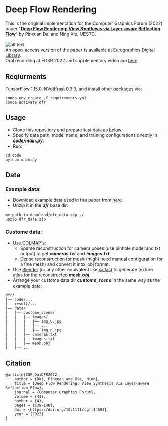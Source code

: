 # Deep Flow Rendering

This is the original implementation for the Computer Graphics Forum (2022) paper "[**Deep Flow Rendering: View Synthesis via Layer-aware Reflection Flow**](https://onlinelibrary.wiley.com/doi/abs/10.1111/cgf.14593)" by Pinxuan Dai and Ning Xie, UESTC.</br></br>
![alt text](https://github.com/turandai/dfr/blob/main/teaser.png)
</br> An open-access version of the paper is avaliable at [Eurographics Digital Library](https://diglib.eg.org/bitstream/handle/10.1111/cgf14593/v41i4pp139-148.pdf).
</br> Oral recording at EGSR 2022 and supplementary video are [here](https://www.bilibili.com/video/BV14Z4y1i7id/).

## Reqiurments
TensorFlow 1.15.0, [NVdiffrast](https://github.com/NVlabs/nvdiffrast) 0.3.0, and install other packages via:
``` 
conda env create -f requirements.yml
conda activate dfr
```

## Usage
* Clone this repository and prepare test data as [below](https://github.com/turandai/dfr#data).
* Specify data path, model name, and training configurations directly in _**code/main.py**_.
* Run:
```
cd code
python main.py
```

## Data
### Example data: 
* Download example data used in the paper from [here](https://drive.google.com/file/d/1BJkghOcSqPv10ZhDOH2sWg1KyIM8Ygg8/view?usp=share_link).
* Unzip it in the _**dfr**_ base dir:
``` 
mv path_to_download/dfr_data.zip ./
unzip dfr_data.zip 
```
### Custome data: 
* Use [COLMAP](https://github.com/colmap/colmap)'s:
  * Sparse reconstruction for camera poses (use pinhole model and txt output) to get _**cameras.txt**_ and _**images.txt**_,
  * Dense reconstruction for mesh (might need manual configuration for a fine mesh) and convert it into .obj format.
* Use [Blender](https://www.blender.org/) (or any other equivalent like [xatlas](https://github.com/jpcy/xatlas)) to generate texture atlas for the reconstructed _**mesh.obj**_.
* Arrange your custome data dir _**custome_scene**_ in the same way as the example data:
``` 
dfr/
|—— code/...
|—— result/...
|—— data/
|   |—— custome_scene/
|   |   |—— images/
|   |   |   |—— img_0.jpg
|   |   |   |—— ...
|   |   |   |—— img_n.jpg
|   |   |—— cameras.txt
|   |   |—— images.txt
|   |   |—— mesh.obj
|   |—— ...
```

## Citation
```
@article{CGF_DaiDFR2022,
    author = {Dai, Pinxuan and Xie, Ning},
    title = {Deep Flow Rendering: View Synthesis via Layer-aware Reflection Flow},
    journal = {Computer Graphics Forum},
    volume = {41},
    number = {4},
    pages = {139-148},
    doi = {https://doi.org/10.1111/cgf.14593},
    year = {2022}
}
```
